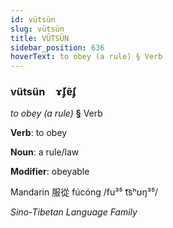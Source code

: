 ```yaml
---
id: vütsün
slug: vütsün
title: VÜTSÜN
sidebar_position: 636
hoverText: to obey (a rule) § Verb
---
```


### vütsün&emsp;<span kind="abugida">ɤ̆ʄɐ̃ʄ</span>

*to obey (a rule)* **§** Verb

**Verb**: to obey

**Noun**: a rule/law

**Modifier**: obeyable

Mandarin 服從 fúcóng /fu³⁵ t͡sʰʊŋ³⁵/

*Sino-Tibetan Language Family*